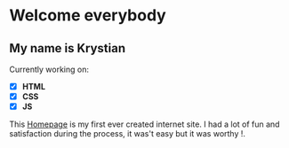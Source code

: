 # Welcome everybody 
## My name is Krystian
Currently working on:
- [x] **HTML**  
- [x] **CSS**  
- [x] **JS**

This [Homepage](https://github.com/KrystianRoskowicz/homepage/index_html) is my first ever created internet site. I had a lot of fun and satisfaction during the process, it was't easy but it was worthy !.

